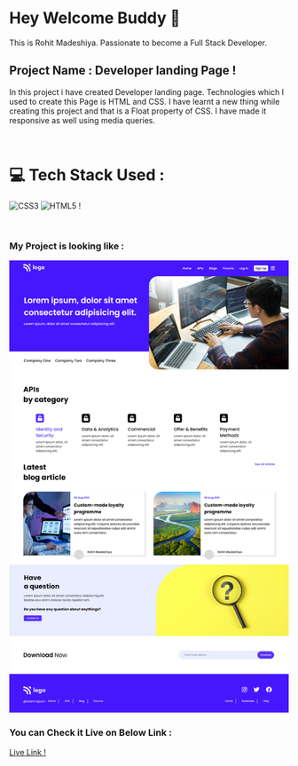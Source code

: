 # Hey Welcome Buddy 👋

This is Rohit Madeshiya. Passionate to become a Full Stack Developer.

## Project Name : **Developer landing Page !**

In this project i have created Developer landing page. Technologies which I used to create this Page is HTML and CSS. I have learnt a new thing while creating this project and that is a Float property of CSS. I have made it responsive as well using media queries.

</br>

# 💻 Tech Stack Used :

![CSS3](https://img.shields.io/badge/css3-%231572B6.svg?style=for-the-badge&logo=css3&logoColor=white) ![HTML5](https://img.shields.io/badge/html5-%23E34F26.svg?style=for-the-badge&logo=html5&logoColor=white) !

</br>

### My Project is looking like :

![Web Site Image](./Assets/screencapture-127-0-0-1-5500-index-html-2022-08-20-18_49_22.png)

### You can Check it Live on Below Link :

[Live Link !](https://developer-landing-page-rohit.netlify.app/)
